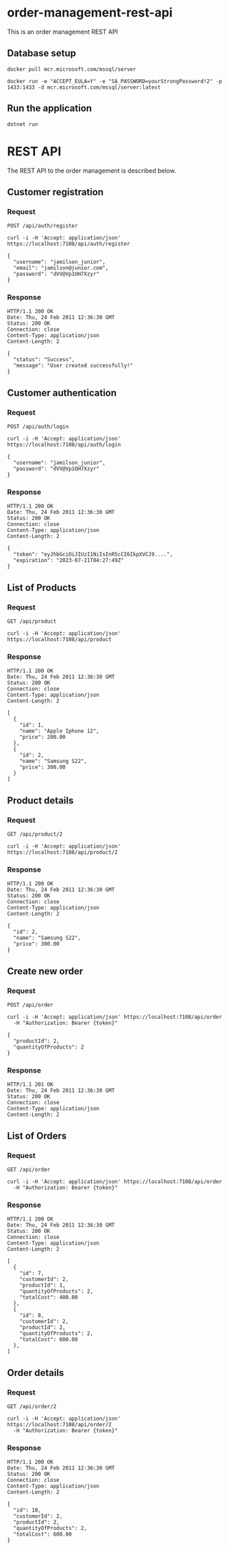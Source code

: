 # order-management-rest-api

This is an order management REST API

## Database setup

    docker pull mcr.microsoft.com/mssql/server
    
    docker run -e "ACCEPT_EULA=Y" -e "SA_PASSWORD=yourStrongPassword!2" -p 1433:1433 -d mcr.microsoft.com/mssql/server:latest

## Run the application

    dotnet run

# REST API

The REST API to the order management is described below.


## Customer registration

### Request

`POST /api/auth/register`

    curl -i -H 'Accept: application/json' https://localhost:7108/api/auth/register

    {
      "username": "jamilson_junior",
      "email": "jamilson@junior.com",
      "password": "dVV@Vp1OH7Xzyr"
    }

### Response

    HTTP/1.1 200 OK
    Date: Thu, 24 Feb 2011 12:36:30 GMT
    Status: 200 OK
    Connection: close
    Content-Type: application/json
    Content-Length: 2

    {
      "status": "Success",
      "message": "User created successfully!"
    }

## Customer authentication

### Request

`POST /api/auth/login`

    curl -i -H 'Accept: application/json' https://localhost:7108/api/auth/login

    {
      "username": "jamilson_junior",
      "password": "dVV@Vp1OH7Xzyr"
    }

### Response

    HTTP/1.1 200 OK
    Date: Thu, 24 Feb 2011 12:36:30 GMT
    Status: 200 OK
    Connection: close
    Content-Type: application/json
    Content-Length: 2

    {
      "token": "eyJhbGciOiJIUzI1NiIsInR5cCI6IkpXVCJ9....",
      "expiration": "2023-07-21T04:27:49Z"
    }

## List of Products

### Request

`GET /api/product`

    curl -i -H 'Accept: application/json' https://localhost:7108/api/product

### Response

    HTTP/1.1 200 OK
    Date: Thu, 24 Feb 2011 12:36:30 GMT
    Status: 200 OK
    Connection: close
    Content-Type: application/json
    Content-Length: 2

    [
      {
        "id": 1,
        "name": "Apple Iphone 12",
        "price": 200.00
      },
      {
        "id": 2,
        "name": "Samsung S22",
        "price": 300.00
      }
    ]


## Product details

### Request

`GET /api/product/2`

    curl -i -H 'Accept: application/json' https://localhost:7108/api/product/2

### Response

    HTTP/1.1 200 OK
    Date: Thu, 24 Feb 2011 12:36:30 GMT
    Status: 200 OK
    Connection: close
    Content-Type: application/json
    Content-Length: 2

    {
      "id": 2,
      "name": "Samsung S22",
      "price": 300.00
    }

## Create new order

### Request

`POST /api/order`

    curl -i -H 'Accept: application/json' https://localhost:7108/api/order
      -H "Authorization: Bearer {token}"
      
    {
      "productId": 2,
      "quantityOfProducts": 2
    }

### Response

    HTTP/1.1 201 OK
    Date: Thu, 24 Feb 2011 12:36:30 GMT
    Status: 200 OK
    Connection: close
    Content-Type: application/json
    Content-Length: 2

## List of Orders

### Request

`GET /api/order`

    curl -i -H 'Accept: application/json' https://localhost:7108/api/order
      -H "Authorization: Bearer {token}"
      
### Response

    HTTP/1.1 200 OK
    Date: Thu, 24 Feb 2011 12:36:30 GMT
    Status: 200 OK
    Connection: close
    Content-Type: application/json
    Content-Length: 2

    [
      {
        "id": 7,
        "customerId": 2,
        "productId": 1,
        "quantityOfProducts": 2,
        "totalCost": 400.00
      },
      {
        "id": 8,
        "customerId": 2,
        "productId": 2,
        "quantityOfProducts": 2,
        "totalCost": 600.00
      },
    ]


## Order details

### Request

`GET /api/order/2`

    curl -i -H 'Accept: application/json' https://localhost:7108/api/order/2
      -H "Authorization: Bearer {token}"
      
### Response

    HTTP/1.1 200 OK
    Date: Thu, 24 Feb 2011 12:36:30 GMT
    Status: 200 OK
    Connection: close
    Content-Type: application/json
    Content-Length: 2

    {
      "id": 10,
      "customerId": 2,
      "productId": 2,
      "quantityOfProducts": 2,
      "totalCost": 600.00
    }

